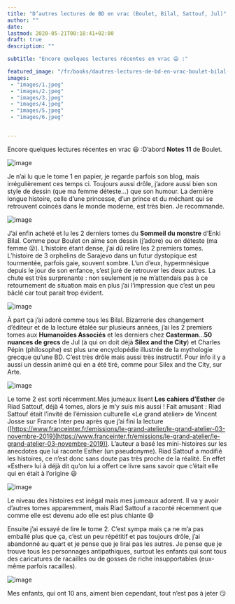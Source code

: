 ```yaml
---
title: "D’autres lectures de BD en vrac (Boulet, Bilal, Sattouf, Jul)"
author: ""
date: 
lastmod: 2020-05-21T00:18:41+02:00
draft: true
description: ""

subtitle: "Encore quelques lectures récentes en vrac 😃 :"

featured_image: "/fr/books/dautres-lectures-de-bd-en-vrac-boulet-bilal-sattouf-jul/images/1.jpeg" 
images:
 - "images/1.jpeg"
 - "images/2.jpeg"
 - "images/3.jpeg"
 - "images/4.jpeg"
 - "images/5.jpeg"
 - "images/6.jpeg"


---
```


Encore quelques lectures récentes en vrac 😃 :D’abord **Notes 11** de Boulet. 




![image](images/1.jpeg#layoutTextWidth)



Je n’ai lu que le tome 1 en papier, je regarde parfois son blog, mais irrégulièrement ces temps ci. Toujours aussi drôle, j’adore aussi bien son style de dessin (que ma femme déteste…) que son humour. La dernière longue histoire, celle d’une princesse, d’un prince et du méchant qui se retrouvent coincés dans le monde moderne, est très bien. Je recommande.




![image](images/2.jpeg#layoutTextWidth)

J’ai enfin acheté et lu les 2 derniers tomes du **Sommeil du monstre** d’Enki Bilal. Comme pour Boulet on aime son dessin (j’adore) ou on déteste (ma femme 😛). L’histoire étant dense, j’ai dû relire les 2 premiers tomes. L’histoire de 3 orphelins de Sarajevo dans un futur dystopique est tourmentée, parfois gaie, souvent sombre. L’un d’eux, hypermnésique depuis le jour de son enfance, s’est juré de retrouver les deux autres. La chute est très surprenante : non seulement je ne m’attendais pas à ce retournement de situation mais en plus j’ai l’impression que c’est un peu bâclé car tout parait trop évident.




![image](images/3.jpeg#layoutTextWidth)



À part ça j’ai adoré comme tous les Bilal. Bizarrerie des changement d’éditeur et de la lecture étalée sur plusieurs années, j’ai les 2 premiers tomes aux **Humanoïdes Associés** et les derniers chez **Casterman**…**50 nuances de grecs** de Jul (à qui on doit déjà **Silex and the City**) et Charles Pépin (philosophe) est plus une encyclopédie illustrée de la mythologie grecque qu’une BD. C’est très drôle mais aussi très instructif. Pour info il y a aussi un dessin animé qui en a été tiré, comme pour Silex and the City, sur Arte. 




![image](images/4.jpeg#layoutTextWidth)



Le tome 2 est sorti récemment.Mes jumeaux lisent **Les cahiers d’Esther** de Riad Sattouf, déjà 4 tomes, alors je m’y suis mis aussi ! Fait amusant : Riad Sattouf était l’invité de l’émission culturelle «Le grand atelier» de Vincent Josse sur France Inter peu après que j’ai fini la lecture ([https://www.franceinter.fr/emissions/le-grand-atelier/le-grand-atelier-03-novembre-2019](https://www.franceinter.fr/emissions/le-grand-atelier/le-grand-atelier-03-novembre-2019)). L’auteur a basé les mini-histoires sur les anecdotes que lui raconte Esther (un pseudonyme). Riad Sattouf a modifié les histoires, ce n’est donc sans doute pas très proche de la réalité. En effet «Esther» lui à déjà dit qu’on lui a offert ce livre sans savoir que c’était elle qui en était à l’origine 😃




![image](images/5.jpeg#layoutTextWidth)



Le niveau des histoires est inégal mais mes jumeaux adorent. Il va y avoir d’autres tomes apparemment, mais Riad Sattouf a raconté récemment que comme elle est devenu ado elle est plus chiante 😄

Ensuite j’ai essayé de lire le tome 2. C’est sympa mais ça ne m’a pas emballé plus que ça, c’est un peu répétitif et pas toujours drôle, j’ai abandonné au quart et je pense que je lirai pas les autres. Je pense que je trouve tous les personnages antipathiques, surtout les enfants qui sont tous des caricatures de racailles ou de gosses de riche insupportables (eux-même parfois racailles).




![image](images/6.jpeg#layoutTextWidth)



Mes enfants, qui ont 10 ans, aiment bien cependant, tout n’est pas à jeter 😏
